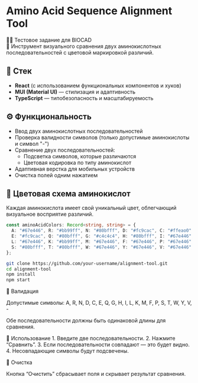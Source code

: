 # Amino Acid Sequence Alignment Tool

👩‍🔬 Тестовое задание для BIOCAD  
🧬 Инструмент визуального сравнения двух аминокислотных последовательностей с цветовой маркировкой различий.

## 🚀 Стек

- **React** (с использованием функциональных компонентов и хуков)
- **MUI (Material UI)** — стилизация и адаптивность
- **TypeScript** — типобезопасность и масштабируемость

## ⚙️ Функциональность

- Ввод двух аминокислотных последовательностей
- Проверка валидности символов (только допустимые аминокислоты и символ "-")
- Сравнение двух последовательностей:
  - Подсветка символов, которые различаются
  - Цветовая кодировка по типу аминокислот
- Адаптивная верстка для мобильных устройств
- Очистка полей одним нажатием

## 🎨 Цветовая схема аминокислот

Каждая аминокислота имеет свой уникальный цвет, облегчающий визуальное восприятие различий.

```ts
const aminoAcidColors: Record<string, string> = {
  A: "#67e446", R: "#bb99ff", N: "#80bfff", D: "#fc9cac", C: "#ffeao0",
  E: "#fc9cac", Q: "#80bfff", G: "#c4c4c4", H: "#80bfff", I: "#67e446",
  L: "#67e446", K: "#bb99ff", M: "#67e446", F: "#67e446", P: "#67e446",
  S: "#80bfff", T: "#80bfff", W: "#67e446", Y: "#67e446", V: "#67e446",
};
```
```bash
git clone https://github.com/your-username/alignment-tool.git
cd alignment-tool
npm install
npm start
```

📄 Валидация

Допустимые символы: A, R, N, D, C, E, Q, G, H, I, L, K, M, F, P, S, T, W, Y, V, -

Обе последовательности должны быть одинаковой длины для сравнения.

🧪 Использование
	1.	Введите две последовательности.
	2.	Нажмите “Сравнить”.
	3.	Если последовательности совпадают — это будет видно.
	4.	Несовпадающие символы будут подсвечены.

🧹 Очистка

Кнопка “Очистить” сбрасывает поля и скрывает результат сравнения.

